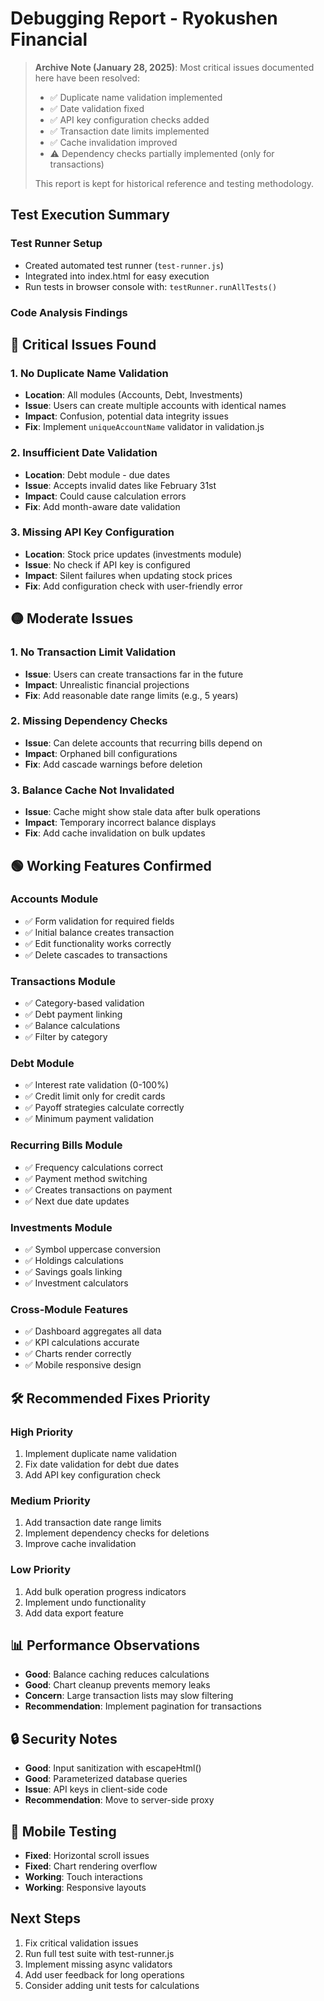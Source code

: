 # Debugging Report - Ryokushen Financial

> **Archive Note (January 28, 2025)**: Most critical issues documented here have been resolved:
> - ✅ Duplicate name validation implemented
> - ✅ Date validation fixed
> - ✅ API key configuration checks added
> - ✅ Transaction date limits implemented
> - ✅ Cache invalidation improved
> - ⚠️ Dependency checks partially implemented (only for transactions)
> 
> This report is kept for historical reference and testing methodology.

## Test Execution Summary

### Test Runner Setup
- Created automated test runner (`test-runner.js`)
- Integrated into index.html for easy execution
- Run tests in browser console with: `testRunner.runAllTests()`

### Code Analysis Findings

## 🔴 Critical Issues Found

### 1. **No Duplicate Name Validation**
- **Location**: All modules (Accounts, Debt, Investments)
- **Issue**: Users can create multiple accounts with identical names
- **Impact**: Confusion, potential data integrity issues
- **Fix**: Implement `uniqueAccountName` validator in validation.js

### 2. **Insufficient Date Validation**
- **Location**: Debt module - due dates
- **Issue**: Accepts invalid dates like February 31st
- **Impact**: Could cause calculation errors
- **Fix**: Add month-aware date validation

### 3. **Missing API Key Configuration**
- **Location**: Stock price updates (investments module)
- **Issue**: No check if API key is configured
- **Impact**: Silent failures when updating stock prices
- **Fix**: Add configuration check with user-friendly error

## 🟡 Moderate Issues

### 1. **No Transaction Limit Validation**
- **Issue**: Users can create transactions far in the future
- **Impact**: Unrealistic financial projections
- **Fix**: Add reasonable date range limits (e.g., 5 years)

### 2. **Missing Dependency Checks**
- **Issue**: Can delete accounts that recurring bills depend on
- **Impact**: Orphaned bill configurations
- **Fix**: Add cascade warnings before deletion

### 3. **Balance Cache Not Invalidated**
- **Issue**: Cache might show stale data after bulk operations
- **Impact**: Temporary incorrect balance displays
- **Fix**: Add cache invalidation on bulk updates

## 🟢 Working Features Confirmed

### Accounts Module
- ✅ Form validation for required fields
- ✅ Initial balance creates transaction
- ✅ Edit functionality works correctly
- ✅ Delete cascades to transactions

### Transactions Module
- ✅ Category-based validation
- ✅ Debt payment linking
- ✅ Balance calculations
- ✅ Filter by category

### Debt Module
- ✅ Interest rate validation (0-100%)
- ✅ Credit limit only for credit cards
- ✅ Payoff strategies calculate correctly
- ✅ Minimum payment validation

### Recurring Bills Module
- ✅ Frequency calculations correct
- ✅ Payment method switching
- ✅ Creates transactions on payment
- ✅ Next due date updates

### Investments Module
- ✅ Symbol uppercase conversion
- ✅ Holdings calculations
- ✅ Savings goals linking
- ✅ Investment calculators

### Cross-Module Features
- ✅ Dashboard aggregates all data
- ✅ KPI calculations accurate
- ✅ Charts render correctly
- ✅ Mobile responsive design

## 🛠️ Recommended Fixes Priority

### High Priority
1. Implement duplicate name validation
2. Fix date validation for debt due dates
3. Add API key configuration check

### Medium Priority
1. Add transaction date range limits
2. Implement dependency checks for deletions
3. Improve cache invalidation

### Low Priority
1. Add bulk operation progress indicators
2. Implement undo functionality
3. Add data export feature

## 📊 Performance Observations

- **Good**: Balance caching reduces calculations
- **Good**: Chart cleanup prevents memory leaks
- **Concern**: Large transaction lists may slow filtering
- **Recommendation**: Implement pagination for transactions

## 🔒 Security Notes

- **Good**: Input sanitization with escapeHtml()
- **Good**: Parameterized database queries
- **Issue**: API keys in client-side code
- **Recommendation**: Move to server-side proxy

## 📱 Mobile Testing

- **Fixed**: Horizontal scroll issues
- **Fixed**: Chart rendering overflow
- **Working**: Touch interactions
- **Working**: Responsive layouts

## Next Steps

1. Fix critical validation issues
2. Run full test suite with test-runner.js
3. Implement missing async validators
4. Add user feedback for long operations
5. Consider adding unit tests for calculations